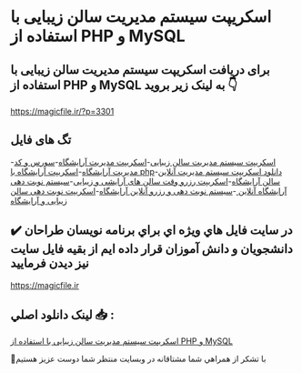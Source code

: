# اسکریپت سیستم مدیریت سالن زیبایی با استفاده از PHP و MySQL

## برای دریافت اسکریپت سیستم مدیریت سالن زیبایی با استفاده از PHP و MySQL به لینک زیر بروید 👇

https://magicfile.ir/?p=3301

## تگ های فایل

-[اسکریپت سیستم مدیریت سالن زیبایی](https://magicfile.ir/product/%d8%a7%d8%b3%da%a9%d8%b1%db%8c%d9%be%d8%aa%d8%b3%db%8c%d8%b3%d8%aa%d9%85-%d9%85%d8%af%db%8c%d8%b1%db%8c%d8%aa-%d8%b3%d8%a7%d9%84%d9%86-%d8%b2%db%8c%d8%a8%d8%a7%db%8c%db%8c_2-php-mysql/)-[اسکریپت مدیریت آرایشگاه](https://magicfile.ir/product/%d8%a7%d8%b3%da%a9%d8%b1%db%8c%d9%be%d8%aa%d8%b3%db%8c%d8%b3%d8%aa%d9%85-%d9%85%d8%af%db%8c%d8%b1%db%8c%d8%aa-%d8%b3%d8%a7%d9%84%d9%86-%d8%b2%db%8c%d8%a8%d8%a7%db%8c%db%8c_2-php-mysql/)-[سورس و کد مدیریت آرایشگاه](https://magicfile.ir/product/%d8%a7%d8%b3%da%a9%d8%b1%db%8c%d9%be%d8%aa%d8%b3%db%8c%d8%b3%d8%aa%d9%85-%d9%85%d8%af%db%8c%d8%b1%db%8c%d8%aa-%d8%b3%d8%a7%d9%84%d9%86-%d8%b2%db%8c%d8%a8%d8%a7%db%8c%db%8c_2-php-mysql/)-[اسکریپت آرایشگاه با php](https://magicfile.ir/product/%d8%a7%d8%b3%da%a9%d8%b1%db%8c%d9%be%d8%aa%d8%b3%db%8c%d8%b3%d8%aa%d9%85-%d9%85%d8%af%db%8c%d8%b1%db%8c%d8%aa-%d8%b3%d8%a7%d9%84%d9%86-%d8%b2%db%8c%d8%a8%d8%a7%db%8c%db%8c_2-php-mysql/)-[دانلود اسکریپت سیستم مدیریت آنلاین سالن آرایشگاه](https://magicfile.ir/product/%d8%a7%d8%b3%da%a9%d8%b1%db%8c%d9%be%d8%aa%d8%b3%db%8c%d8%b3%d8%aa%d9%85-%d9%85%d8%af%db%8c%d8%b1%db%8c%d8%aa-%d8%b3%d8%a7%d9%84%d9%86-%d8%b2%db%8c%d8%a8%d8%a7%db%8c%db%8c_2-php-mysql/)-[اسکریپت رزرو وقت سالن های آرایشی و زیبایی](https://magicfile.ir/product/%d8%a7%d8%b3%da%a9%d8%b1%db%8c%d9%be%d8%aa%d8%b3%db%8c%d8%b3%d8%aa%d9%85-%d9%85%d8%af%db%8c%d8%b1%db%8c%d8%aa-%d8%b3%d8%a7%d9%84%d9%86-%d8%b2%db%8c%d8%a8%d8%a7%db%8c%db%8c_2-php-mysql/)-[سیستم نوبت دهی آرایشگاه آنلاین ](https://magicfile.ir/product/%d8%a7%d8%b3%da%a9%d8%b1%db%8c%d9%be%d8%aa%d8%b3%db%8c%d8%b3%d8%aa%d9%85-%d9%85%d8%af%db%8c%d8%b1%db%8c%d8%aa-%d8%b3%d8%a7%d9%84%d9%86-%d8%b2%db%8c%d8%a8%d8%a7%db%8c%db%8c_2-php-mysql/)-[سیستم نوبت دهی و رزرو آنلاین آرایشگاه](https://magicfile.ir/product/%d8%a7%d8%b3%da%a9%d8%b1%db%8c%d9%be%d8%aa%d8%b3%db%8c%d8%b3%d8%aa%d9%85-%d9%85%d8%af%db%8c%d8%b1%db%8c%d8%aa-%d8%b3%d8%a7%d9%84%d9%86-%d8%b2%db%8c%d8%a8%d8%a7%db%8c%db%8c_2-php-mysql/)-[اسکریپت نوبت دهی سالن زیبایی و آرایشگاه](https://magicfile.ir/product/%d8%a7%d8%b3%da%a9%d8%b1%db%8c%d9%be%d8%aa%d8%b3%db%8c%d8%b3%d8%aa%d9%85-%d9%85%d8%af%db%8c%d8%b1%db%8c%d8%aa-%d8%b3%d8%a7%d9%84%d9%86-%d8%b2%db%8c%d8%a8%d8%a7%db%8c%db%8c_2-php-mysql/)

## ✔️ در سايت فايل هاي ويژه اي براي برنامه نويسان طراحان دانشجويان و دانش آموزان قرار داده ايم از بقيه فايل سايت نيز ديدن فرماييد

https://magicfile.ir


## لينک دانلود اصلي 📥 :

[اسکریپت سیستم مدیریت سالن زیبایی با استفاده از PHP و MySQL](https://magicfile.ir/product/%d8%a7%d8%b3%da%a9%d8%b1%db%8c%d9%be%d8%aa%d8%b3%db%8c%d8%b3%d8%aa%d9%85-%d9%85%d8%af%db%8c%d8%b1%db%8c%d8%aa-%d8%b3%d8%a7%d9%84%d9%86-%d8%b2%db%8c%d8%a8%d8%a7%db%8c%db%8c_2-php-mysql/) 


🙏با تشکر از همراهي شما مشتاقانه در وبسایت منتظر شما دوست عزیز هستیم

